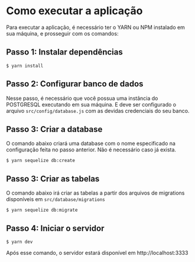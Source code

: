 # Como executar a aplicação

Para executar a aplicação, é necessário ter o YARN ou NPM instalado em sua máquina, e prosseguir com os comandos:

## Passo 1: Instalar dependências

```
$ yarn install
```

## Passo 2: Configurar banco de dados

Nesse passo, é necessário que você possua uma instância do POSTGRESQL executando em sua máquina. E deve ser configurado o arquivo `src/config/database.js` com as devidas credenciais do seu banco.

## Passo 3: Criar a database
O comando abaixo criará uma database com o nome especificado na configuração feita no passo anterior. Não é necessário caso já exista.
```
$ yarn sequelize db:create
```

## Passo 3: Criar as tabelas
O comando abaixo irá criar as tabelas a partir dos arquivos de migrations disponíveis em `src/database/migrations`

```
$ yarn sequelize db:migrate
```

## Passo 4: Iniciar o servidor
```
$ yarn dev
```
Após esse comando, o servidor estará disponível em http://localhost:3333

